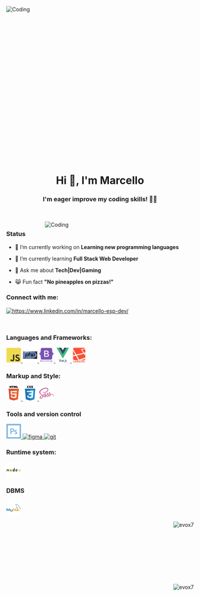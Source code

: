 <img align="right" src="https://developers.giphy.com/branch/master/static/why_4-dbf60f160acb0c6f22c6260bd3a8c6b5.gif" width="100%" height="450" alt="Coding">
<br>
<h1 align="center">Hi 🤖, I'm Marcello</h1>
<h3 align="center">I'm eager improve my coding skills! 👩‍💻</h3>
<br>
<br>
<img align="right" src="https://i.pinimg.com/originals/69/20/fc/6920fc266ea0a8bfbb02561dfdd18f1c.png" width="400" alt="Coding">
<h3 align="left">Status</h3>

- 🚀 I’m currently working on **Learning new programming languages**

- 🌱 I’m currently learning **Full Stack Web Developer**

- 💬 Ask me about **Tech|Dev|Gaming**

- 😹 Fun fact **"No pineapples on pizzas!"**

<h3 align="left">Connect with me:</h3>
<p align="left">
<a href="https://linkedin.com/in/https://www.linkedin.com/in/marcello-esp-dev/" target="blank"><img align="center" src="https://raw.githubusercontent.com/rahuldkjain/github-profile-readme-generator/master/src/images/icons/Social/linked-in-alt.svg" alt="https://www.linkedin.com/in/marcello-esp-dev/" height="30" width="40" /></a>
</p>
<br>

<h3 align="left">Languages and Frameworks:</h3>
<p align="left"> 
<a href="https://developer.mozilla.org/en-US/docs/Web/JavaScript" target="_blank" rel="noreferrer"> <img src="https://raw.githubusercontent.com/devicons/devicon/master/icons/javascript/javascript-original.svg" alt="javascript" width="40" height="40"/> </a> 
<a href="https://www.php.net" target="_blank" rel="noreferrer"> <img src="https://raw.githubusercontent.com/devicons/devicon/master/icons/php/php-original.svg" alt="php" width="40" height="40"/> </a> 
<a href="https://getbootstrap.com" target="_blank" rel="noreferrer"> <img src="https://raw.githubusercontent.com/devicons/devicon/master/icons/bootstrap/bootstrap-plain-wordmark.svg" alt="bootstrap" width="40" height="40"/> </a> 
<a href="https://vuejs.org/" target="_blank" rel="noreferrer"> <img src="https://raw.githubusercontent.com/devicons/devicon/master/icons/vuejs/vuejs-original-wordmark.svg" alt="vuejs" width="40" height="40"/> </a> 
<a href="https://laravel.com/" target="_blank" rel="noreferrer"> <img src="https://raw.githubusercontent.com/devicons/devicon/master/icons/laravel/laravel-plain-wordmark.svg" alt="laravel" width="40" height="40"/> </a> 

<h3 align="left">Markup and Style:</h3>
<a href="https://www.w3.org/html/" target="_blank" rel="noreferrer"> <img src="https://raw.githubusercontent.com/devicons/devicon/master/icons/html5/html5-original-wordmark.svg" alt="html5" width="40" height="40"/> </a>
<a href="https://www.w3schools.com/css/" target="_blank" rel="noreferrer"> <img src="https://raw.githubusercontent.com/devicons/devicon/master/icons/css3/css3-original-wordmark.svg" alt="css3" width="40" height="40"/> </a>
<a href="https://sass-lang.com" target="_blank" rel="noreferrer"> <img src="https://raw.githubusercontent.com/devicons/devicon/master/icons/sass/sass-original.svg" alt="sass" width="40" height="40"/> </a> 

<h3 align="left">Tools and version control</h3>
<a href="https://www.photoshop.com/en" target="_blank" rel="noreferrer"> <img src="https://raw.githubusercontent.com/devicons/devicon/master/icons/photoshop/photoshop-line.svg" alt="photoshop" width="40" height="40"/> </a> 
<a href="https://www.figma.com/" target="_blank" rel="noreferrer"> <img src="https://www.vectorlogo.zone/logos/figma/figma-icon.svg" alt="figma" width="40" height="40"/> </a> 
<a href="https://git-scm.com/" target="_blank" rel="noreferrer"> <img src="https://www.vectorlogo.zone/logos/git-scm/git-scm-icon.svg" alt="git" width="40" height="40"/> </a> 

<h3 align="left">Runtime system:</h3>
<a href="https://nodejs.org" target="_blank" rel="noreferrer"> <img src="https://raw.githubusercontent.com/devicons/devicon/master/icons/nodejs/nodejs-original-wordmark.svg" alt="nodejs" width="40" height="40"/> </a> 

<h3 align="left">DBMS</h3>
<a href="https://www.mysql.com/" target="_blank" rel="noreferrer"> <img src="https://raw.githubusercontent.com/devicons/devicon/master/icons/mysql/mysql-original-wordmark.svg" alt="mysql" width="40" height="40"/> </a> 

</p>
<p><img align="right" src="https://github-readme-stats.vercel.app/api/top-langs?username=evox7&show_icons=true&locale=en&layout=compact" alt="evox7" /></p>
<br><br><br><br><br><br><br><br><br>
<p>&nbsp;<img align="right" src="https://github-readme-stats.vercel.app/api?username=evox7&show_icons=true&locale=en" alt="evox7" /></p>

